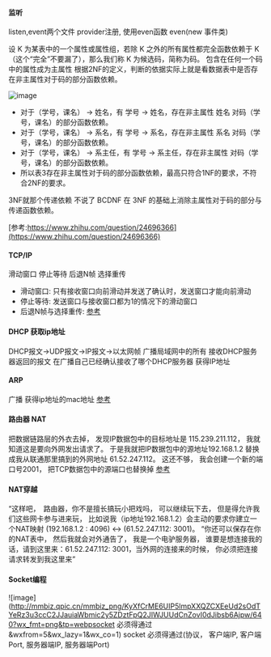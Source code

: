 #### 监听
listen,event两个文件 provider注册, 使用even函数 even(new 事件类)

设 K 为某表中的一个属性或属性组，若除 K 之外的所有属性都完全函数依赖于 K（这个“完全”不要漏了），那么我们称 K 为候选码，简称为码。
包含在任何一个码中的属性成为主属性
根据2NF的定义，判断的依据实际上就是看数据表中是否存在非主属性对于码的部分函数依赖。

![image](https://pic4.zhimg.com/80/51e2689ac9416a91800e63101bee9db7_hd.jpg)

* 对于（学号，课名） → 姓名，有 学号 → 姓名，存在非主属性 姓名 对码（学号，课名）的部分函数依赖。
* 对于（学号，课名） → 系名，有 学号 → 系名，存在非主属性 系名 对码（学号，课名）的部分函数依赖。
* 对于（学号，课名） → 系主任，有 学号 → 系主任，存在非主属性 对码（学号，课名）的部分函数依赖。
* 所以表3存在非主属性对于码的部分函数依赖，最高只符合1NF的要求，不符合2NF的要求。

3NF就那个传递依赖 不说了
BCDNF 在 3NF 的基础上消除主属性对于码的部分与传递函数依赖。

[参考:https://www.zhihu.com/question/24696366](https://www.zhihu.com/question/24696366)

#### TCP/IP
滑动窗口 停止等待 后退N帧 选择重传
* 滑动窗口: 只有接收窗口向前滑动并发送了确认时，发送窗口才能向前滑动
* 停止等待: 发送窗口与接收窗口都为1的情况下的滑动窗口
* 后退N帧与选择重传: [参考](https://mp.weixin.qq.com/s?__biz=MzAxOTc0NzExNg==&mid=2665513384&idx=1&sn=82c45e4430618270a744e212d2f57990&chksm=80d679ebb7a1f0fd27fe1814765a0e60b1c293ca4e09403271b4bb3f38f317439956fdca1bc1&scene=21#wechat_redirect)

#### DHCP 获取ip地址
DHCP报文->UDP报文->IP报文->以太网帧 广播局域网中的所有 接收DHCP服务器返回的报文 在广播自己已经确认接收了哪个DHCP服务器 获得IP地址
#### ARP
广播 获得ip地址的mac地址 [参考](https://mp.weixin.qq.com/s?__biz=MzAxOTc0NzExNg==&mid=2665513160&idx=1&sn=d938db4f1a2d62514b57e92fd8d3d749&scene=21#wechat_redirect)
#### 路由器 NAT
把数据链路层的外衣去掉， 发现IP数据包中的目标地址是 115.239.211.112， 我就知道这是要向外网发出请求了。
于是我就把IP数据包中的源地址192.168.1.2 替换成我从联通那里搞到的外网地址  61.52.247.112。
这还不够， 我会创建一个新的端口号2001， 把TCP数据包中的源端口也替换掉 [参考](https://mp.weixin.qq.com/s?__biz=MzAxOTc0NzExNg==&mid=2665513173&idx=1&sn=6ec5281b12ed5195070fa4df22383595&scene=21#wechat_redirect)
#### NAT穿越
“这样吧，　路由器，你不是擅长搞玩小把戏吗， 可以继续玩下去， 但是得允许我们这些网卡参与进来玩， 比如说我（ip地址192.168.1.2）会主动的要求你建立一个NAT映射 (192.168.1.2 : 4096) <-> (61.52.247.112: 3001)。
“你还可以保存在你的NAT表中，  然后我就会对外通告了， 我是一个电驴服务器， 谁要是想连接我的话，请到这里来：61.52.247.112: 3001，当外网的连接来的时候， 你必须把连接请求转发到我这里来”
#### Socket编程
![image](http://mmbiz.qpic.cn/mmbiz_png/KyXfCrME6UIP5lmpXXQZCXEeUd2sOdTYeRz3u3ccC2JJauiaWbmic2y5ZDztFpQ2JIWJUUdCnZovI0dJibsb6Ajpw/640?wx_fmt=png&tp=webpsocket 必须得通过&wxfrom=5&wx_lazy=1&wx_co=1)
socket 必须得通过(协议， 客户端IP, 客户端Port,  服务器端IP, 服务器端Port) 

